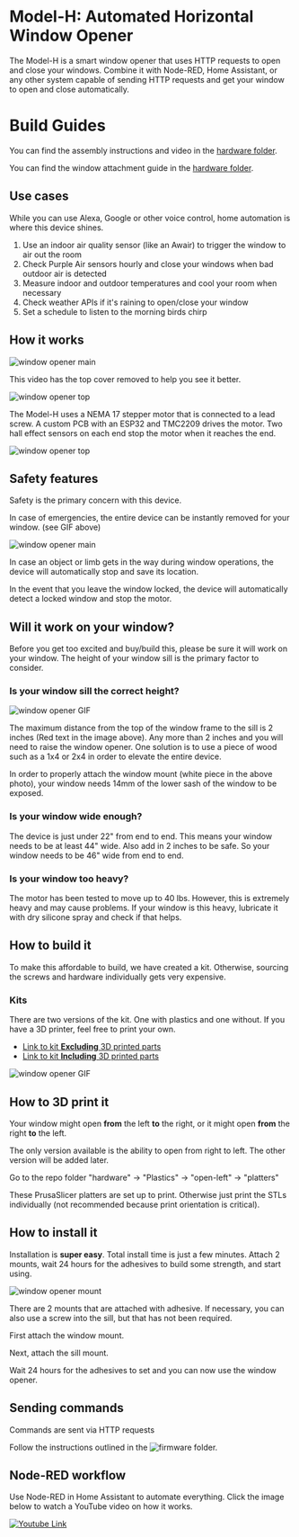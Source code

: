 # Model-H: Automated Horizontal Window Opener

The Model-H is a smart window opener that uses HTTP requests to open and close your windows. Combine it with Node-RED, Home Assistant, or any other system capable of sending HTTP requests and get your window to open and close automatically.

# Build Guides

You can find the assembly instructions and video in the [hardware folder](/hardware).

You can find the window attachment guide in the [hardware folder](/hardware).

## Use cases

While you can use Alexa, Google or other voice control, home automation is where this device shines. 

1. Use an indoor air quality sensor (like an Awair) to trigger the window to air out the room
2. Check Purple Air sensors hourly and close your windows when bad outdoor air is detected
2. Measure indoor and outdoor temperatures and cool your room when necessary
3. Check weather APIs if it's raining to open/close your window
4. Set a schedule to listen to the morning birds chirp

## How it works

![window opener main](/media/window-gif.gif)

This video has the top cover removed to help you see it better.

![window opener top](/media/top-gif.gif)

The Model-H uses a NEMA 17 stepper motor that is connected to a lead screw. A custom PCB with an ESP32 and TMC2209 drives the motor. Two hall effect sensors on each end stop the motor when it reaches the end.

![window opener top](/media/model-h-pcb.jpg)


## Safety features

Safety is the primary concern with this device. 

In case of emergencies, the entire device can be instantly removed for your window. (see GIF above)

![window opener main](/media/hand-gif.gif)

In case an object or limb gets in the way during window operations, the device will automatically stop and save its location. 

In the event that you leave the window locked, the device will automatically detect a locked window and stop the motor.


## Will it work on your window?

Before you get too excited and buy/build this, please be sure it will work on your window. The height of your window sill is the primary factor to consider.

### Is your window sill the correct height?

![window opener GIF](/media/window-sill.jpg)

The maximum distance from the top of the window frame to the sill is 2 inches (Red text in the image above). Any more than 2 inches and you will need to raise the window opener. One solution is to use a piece of wood such as a 1x4 or 2x4 in order to elevate the entire device.

In order to properly attach the window mount (white piece in the above photo), your window needs 14mm of the lower sash of the window to be exposed.

### Is your window wide enough?

The device is just under 22" from end to end. This means your window needs to be at least 44" wide. Also add in 2 inches to be safe. So your window needs to be 46" wide from end to end.

### Is your window too heavy?

The motor has been tested to move up to 40 lbs. However, this is extremely heavy and may cause problems. If your window is this heavy, lubricate it with dry silicone spray and check if that helps.


## How to build it

To make this affordable to build, we have created a kit. Otherwise, sourcing the screws and hardware individually gets very expensive.

### Kits

There are two versions of the kit. One with plastics and one without. If you have a 3D printer, feel free to print your own.

* [Link to kit **Excluding** 3D printed parts](https://valarsystems.com/products/automatic-window-opener?variant=39590892240955) 
* [Link to kit **Including** 3D printed parts](https://valarsystems.com/products/automatic-window-opener?variant=39590892208187) 
    
![window opener GIF](/media/window-kit.jpg)

## How to 3D print it

Your window might open **from** the left **to** the right, or it might open **from** the right **to** the left.

The only version available is the ability to open from right to left. The other version will be added later.

Go to the repo folder "hardware" -> "Plastics" -> "open-left" -> "platters"

These PrusaSlicer platters are set up to print. Otherwise just print the STLs individually (not recommended because print orientation is critical). 


## How to install it

Installation is **super easy**. Total install time is just a few minutes. Attach 2 mounts, wait 24 hours for the adhesives to build some strength, and start using.

![window opener mount](/media/mount-gif.gif)

There are 2 mounts that are attached with adhesive. If necessary, you can also use a screw into the sill, but that has not been required. 

First attach the window mount.

Next, attach the sill mount.

Wait 24 hours for the adhesives to set and you can now use the window opener.


## Sending commands

Commands are sent via HTTP requests

Follow the instructions outlined in the ![firmware](/firmware) folder.


## Node-RED workflow

Use Node-RED in Home Assistant to automate everything. Click the image below to watch a YouTube video on how it works.

[![Youtube Link](/media/node-red-flow.jpg)](https://youtu.be/ou7uRED_ff0)
